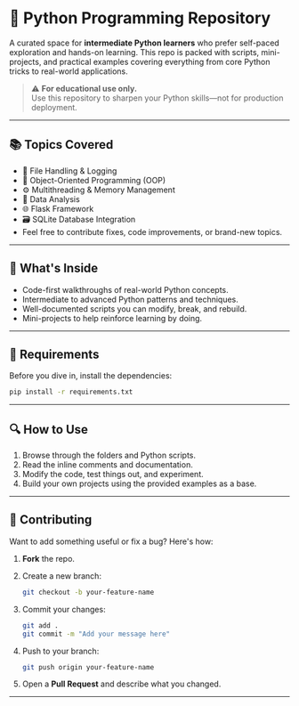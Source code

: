 

# 🐍 Python Programming Repository

A curated space for **intermediate Python learners** who prefer self-paced exploration and hands-on learning. This repo is packed with scripts, mini-projects, and practical examples covering everything from core Python tricks to real-world applications.

> ⚠️ **For educational use only.**  
> Use this repository to sharpen your Python skills—not for production deployment.

---

## 📚 Topics Covered

- 📁 File Handling & Logging
- 🧱 Object-Oriented Programming (OOP)
- ⚙️ Multithreading & Memory Management
- 🧪 Data Analysis
- 🌐 Flask Framework
- 🗃️ SQLite Database Integration
-  Feel free to contribute fixes, code improvements, or brand-new topics.

---

## 🚀 What's Inside

- Code-first walkthroughs of real-world Python concepts.
- Intermediate to advanced Python patterns and techniques.
- Well-documented scripts you can modify, break, and rebuild.
- Mini-projects to help reinforce learning by doing.

---

## 🧰 Requirements

Before you dive in, install the dependencies:

```bash
pip install -r requirements.txt
````

---

## 🔍 How to Use

1. Browse through the folders and Python scripts.
2. Read the inline comments and documentation.
3. Modify the code, test things out, and experiment.
4. Build your own projects using the provided examples as a base.

---

## 🤝 Contributing

Want to add something useful or fix a bug? Here's how:

1. **Fork** the repo.
2. Create a new branch:

   ```bash
   git checkout -b your-feature-name
   ```
3. Commit your changes:

   ```bash
   git add .  
   git commit -m "Add your message here"
   ```
4. Push to your branch:

   ```bash
   git push origin your-feature-name
   ```
5. Open a **Pull Request** and describe what you changed.

---

